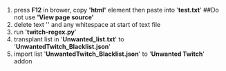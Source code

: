 1. press __F12__ in brower, copy __'html'__ element then paste into '__test.txt__'
##Do not use __'View page source'__
2. delete text '__<!DOCTYPE html>__' and any whitespace at start of text file
3. run '__twitch-regex.py__'
4. transplant list in '__Unwanted_list.txt__' to '__UnwantedTwitch_Blacklist.json__'
5. import list '__UnwantedTwitch_Blacklist.json__' to '__Unwanted Twitch__' addon